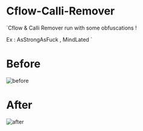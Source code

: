 # Cflow-Calli-Remover
`Cflow & Calli Remover run with some obfuscations !


Ex : AsStrongAsFuck , MindLated
`

# Before 

![before](https://user-images.githubusercontent.com/42553582/87096353-4b4e9b80-c24b-11ea-9170-017f975b4917.png)

# After

![after](https://user-images.githubusercontent.com/42553582/87096372-5275a980-c24b-11ea-8903-72a708417544.png)

